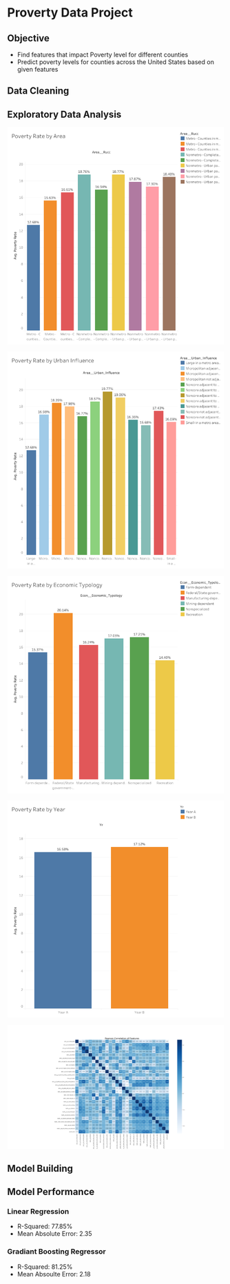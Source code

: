 # Proverty Data Project

## Objective
- Find features that impact Poverty level for different counties
- Predict poverty levels for counties across the United States based on given features
## Data Cleaning

## Exploratory Data Analysis 

![alt text](https://github.com/neelgandhi26/Poverty-Data-Project/blob/master/Dashboard%201.png)

![alt text](https://github.com/neelgandhi26/Poverty-Data-Project/blob/master/Dashboard%202.png)

![alt text](https://github.com/neelgandhi26/Poverty-Data-Project/blob/master/Dashboard%203.png)

![alt text](https://github.com/neelgandhi26/Poverty-Data-Project/blob/master/Dashboard%204.png)

![alt text](https://github.com/neelgandhi26/Poverty-Data-Project/blob/master/corr_matrix.png)

## Model Building

## Model Performance
### Linear Regression
- R-Squared: 77.85%
- Mean Absolute Error: 2.35
### Gradiant Boosting Regressor
- R-Squared: 81.25%
- Mean Absoulte Error: 2.18

